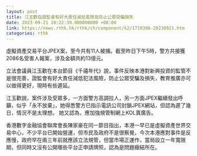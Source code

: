 ```yaml
---
layout: post
title: 江玉歡指證監會有好大責任減低風險及防止公眾受騙損失
date: 2023-09-21 10:22:39.000000000 +08:00
link: https://news.rthk.hk/rthk/ch/component/k2/1719306-20230921.htm
categories: rthk
---
```


虛擬資產交易平台JPEX案，至今共有11人被捕。截至昨日下午5時，警方共接獲2086名受害人報案，涉及金額共約13億元。

立法會議員江玉歡在本台節目《千禧年代》說，事件反映本港對新興投資的監管不是很完善，證監會有好大責任減低犯法風險，防止公眾受騙及損失，教育推廣亦可以做得更好，現時有些遲延。

江玉歡說，案件涉及受眾多，一方面警方高調拉人，另一方面JPEX繼續發出呼籲，似乎「永不放棄」，她得悉警方已指示電訊公司封鎖JPEX網站，但認為遲了幾日，情況不是太理想。 她又認為，應加強規管制網上KOL賣廣告。

香港數字金融協會聯席會長陳家豪在同一節目指出，本港一早已是虛擬資產世界交易中心，不少平台已開始營運，但市民及政府不是很察覺，今次本港應對事件是反應慢，政府早在兩三年前就應該立法規管，但當市場正運作，當局設立一年寬限期，但同時又沒有公開哪些平台正申請牌照，認為是問題癥結所在。
